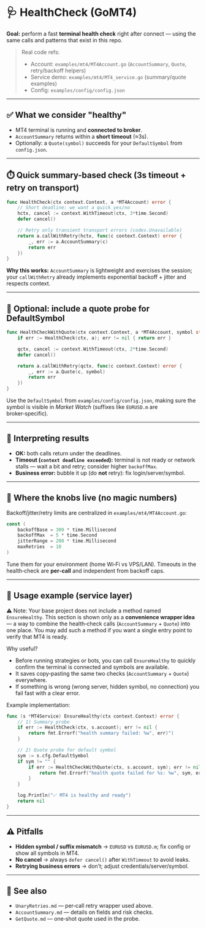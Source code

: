 # 🩺 HealthCheck (GoMT4)

**Goal:** perform a fast **terminal health check** right after connect — using the same calls and patterns that exist in this repo.

> Real code refs:
>
> * Account: `examples/mt4/MT4Account.go` (`AccountSummary`, `Quote`, retry/backoff helpers)
> * Service demo: `examples/mt4/MT4_service.go` (summary/quote examples)
> * Config: `examples/config/config.json`

---

## ✅ What we consider "healthy"

* MT4 terminal is running and **connected to broker**.
* `AccountSummary` returns within a **short timeout** (≈3s).
* Optionally: a `Quote(symbol)` succeeds for your `DefaultSymbol` from `config.json`.

---

## ⏱️ Quick summary-based check (3s timeout + retry on transport)

```go
func HealthCheck(ctx context.Context, a *MT4Account) error {
    // Short deadline: we want a quick yes/no
    hctx, cancel := context.WithTimeout(ctx, 3*time.Second)
    defer cancel()

    // Retry only transient transport errors (codes.Unavailable)
    return a.callWithRetry(hctx, func(c context.Context) error {
        _, err := a.AccountSummary(c)
        return err
    })
}
```

**Why this works:** `AccountSummary` is lightweight and exercises the session; your `callWithRetry` already implements exponential backoff + jitter and respects context.

---

## 💱 Optional: include a quote probe for DefaultSymbol

```go
func HealthCheckWithQuote(ctx context.Context, a *MT4Account, symbol string) error {
    if err := HealthCheck(ctx, a); err != nil { return err }

    qctx, cancel := context.WithTimeout(ctx, 2*time.Second)
    defer cancel()

    return a.callWithRetry(qctx, func(c context.Context) error {
        _, err := a.Quote(c, symbol)
        return err
    })
}
```

Use the `DefaultSymbol` from `examples/config/config.json`, making sure the symbol is visible in *Market Watch* (suffixes like `EURUSD.m` are broker‑specific).

---

## 🧪 Interpreting results

* **OK:** both calls return under the deadlines.
* **Timeout (`context deadline exceeded`):** terminal is not ready or network stalls — wait a bit and retry; consider higher `backoffMax`.
* **Business error:** bubble it up (do **not** retry): fix login/server/symbol.

---

## 🧭 Where the knobs live (no magic numbers)

Backoff/jitter/retry limits are centralized in `examples/mt4/MT4Account.go`:

```go
const (
    backoffBase = 300 * time.Millisecond
    backoffMax  = 5 * time.Second
    jitterRange = 200 * time.Millisecond
    maxRetries  = 10
)
```

Tune them for your environment (home Wi‑Fi vs VPS/LAN). Timeouts in the health‑check are **per‑call** and independent from backoff caps.

---

## 🧰 Usage example (service layer)

⚠️ Note: Your base project does not include a method named `EnsureHealthy`. This section is shown only as a **convenience wrapper idea** — a way to combine the health‑check calls (`AccountSummary` + `Quote`) into one place. You may add such a method if you want a single entry point to verify that MT4 is ready.

Why useful?

* Before running strategies or bots, you can call `EnsureHealthy` to quickly confirm the terminal is connected and symbols are available.
* It saves copy‑pasting the same two checks (`AccountSummary` + `Quote`) everywhere.
* If something is wrong (wrong server, hidden symbol, no connection) you fail fast with a clear error.

Example implementation:

```go
func (s *MT4Service) EnsureHealthy(ctx context.Context) error {
    // 1) Summary probe
    if err := HealthCheck(ctx, s.account); err != nil {
        return fmt.Errorf("health summary failed: %w", err)")
    }

    // 2) Quote probe for default symbol
    sym := s.cfg.DefaultSymbol
    if sym != "" {
        if err := HealthCheckWithQuote(ctx, s.account, sym); err != nil {
            return fmt.Errorf("health quote failed for %s: %w", sym, err)
        }
    }

    log.Println("✅ MT4 is healthy and ready")
    return nil
}
```

---

## ⚠️ Pitfalls

* **Hidden symbol / suffix mismatch** → `EURUSD` vs `EURUSD.m`; fix config or show all symbols in MT4.
* **No cancel** → always `defer cancel()` after `WithTimeout` to avoid leaks.
* **Retrying business errors** → don’t; adjust credentials/server/symbol.

---

## 📎 See also

* `UnaryRetries.md` — per‑call retry wrapper used above.
* `AccountSummary.md` — details on fields and risk checks.
* `GetQuote.md` — one‑shot quote used in the probe.
